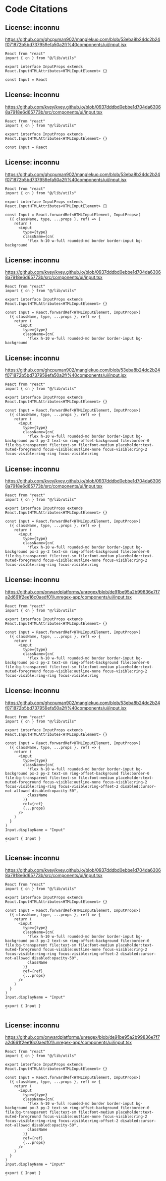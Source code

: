 # Code Citations

## License: inconnu
https://github.com/ghcpuman902/manglekuo.com/blob/53eba8b24dc2b24f071872b5bd737959efa50a2f/%40components/ui/input.jsx

```
React from "react"
import { cn } from "@/lib/utils"

export interface InputProps extends React.InputHTMLAttributes<HTMLInputElement> {}

const Input = React
```


## License: inconnu
https://github.com/kvey/kvey.github.io/blob/0937dddbd0ebbe1d704da63068a7918e6d65773b/src/components/ui/input.tsx

```
React from "react"
import { cn } from "@/lib/utils"

export interface InputProps extends React.InputHTMLAttributes<HTMLInputElement> {}

const Input = React
```


## License: inconnu
https://github.com/ghcpuman902/manglekuo.com/blob/53eba8b24dc2b24f071872b5bd737959efa50a2f/%40components/ui/input.jsx

```
React from "react"
import { cn } from "@/lib/utils"

export interface InputProps extends React.InputHTMLAttributes<HTMLInputElement> {}

const Input = React.forwardRef<HTMLInputElement, InputProps>(
  ({ className, type, ...props }, ref) => {
    return (
      <input
        type={type}
        className={cn(
          "flex h-10 w-full rounded-md border border-input bg-background
```


## License: inconnu
https://github.com/kvey/kvey.github.io/blob/0937dddbd0ebbe1d704da63068a7918e6d65773b/src/components/ui/input.tsx

```
React from "react"
import { cn } from "@/lib/utils"

export interface InputProps extends React.InputHTMLAttributes<HTMLInputElement> {}

const Input = React.forwardRef<HTMLInputElement, InputProps>(
  ({ className, type, ...props }, ref) => {
    return (
      <input
        type={type}
        className={cn(
          "flex h-10 w-full rounded-md border border-input bg-background
```


## License: inconnu
https://github.com/ghcpuman902/manglekuo.com/blob/53eba8b24dc2b24f071872b5bd737959efa50a2f/%40components/ui/input.jsx

```
React from "react"
import { cn } from "@/lib/utils"

export interface InputProps extends React.InputHTMLAttributes<HTMLInputElement> {}

const Input = React.forwardRef<HTMLInputElement, InputProps>(
  ({ className, type, ...props }, ref) => {
    return (
      <input
        type={type}
        className={cn(
          "flex h-10 w-full rounded-md border border-input bg-background px-3 py-2 text-sm ring-offset-background file:border-0 file:bg-transparent file:text-sm file:font-medium placeholder:text-muted-foreground focus-visible:outline-none focus-visible:ring-2 focus-visible:ring-ring focus-visible:ring
```


## License: inconnu
https://github.com/kvey/kvey.github.io/blob/0937dddbd0ebbe1d704da63068a7918e6d65773b/src/components/ui/input.tsx

```
React from "react"
import { cn } from "@/lib/utils"

export interface InputProps extends React.InputHTMLAttributes<HTMLInputElement> {}

const Input = React.forwardRef<HTMLInputElement, InputProps>(
  ({ className, type, ...props }, ref) => {
    return (
      <input
        type={type}
        className={cn(
          "flex h-10 w-full rounded-md border border-input bg-background px-3 py-2 text-sm ring-offset-background file:border-0 file:bg-transparent file:text-sm file:font-medium placeholder:text-muted-foreground focus-visible:outline-none focus-visible:ring-2 focus-visible:ring-ring focus-visible:ring
```


## License: inconnu
https://github.com/onwardplatforms/unregex/blob/de91be95a2b99836e7f7a2d661f2ee16c0aedf01/unregex-app/components/ui/input.tsx

```
React from "react"
import { cn } from "@/lib/utils"

export interface InputProps extends React.InputHTMLAttributes<HTMLInputElement> {}

const Input = React.forwardRef<HTMLInputElement, InputProps>(
  ({ className, type, ...props }, ref) => {
    return (
      <input
        type={type}
        className={cn(
          "flex h-10 w-full rounded-md border border-input bg-background px-3 py-2 text-sm ring-offset-background file:border-0 file:bg-transparent file:text-sm file:font-medium placeholder:text-muted-foreground focus-visible:outline-none focus-visible:ring-2 focus-visible:ring-ring focus-visible:ring
```


## License: inconnu
https://github.com/ghcpuman902/manglekuo.com/blob/53eba8b24dc2b24f071872b5bd737959efa50a2f/%40components/ui/input.jsx

```
React from "react"
import { cn } from "@/lib/utils"

export interface InputProps extends React.InputHTMLAttributes<HTMLInputElement> {}

const Input = React.forwardRef<HTMLInputElement, InputProps>(
  ({ className, type, ...props }, ref) => {
    return (
      <input
        type={type}
        className={cn(
          "flex h-10 w-full rounded-md border border-input bg-background px-3 py-2 text-sm ring-offset-background file:border-0 file:bg-transparent file:text-sm file:font-medium placeholder:text-muted-foreground focus-visible:outline-none focus-visible:ring-2 focus-visible:ring-ring focus-visible:ring-offset-2 disabled:cursor-not-allowed disabled:opacity-50",
          className
        )}
        ref={ref}
        {...props}
      />
    )
  }
)
Input.displayName = "Input"

export { Input }
`
```


## License: inconnu
https://github.com/kvey/kvey.github.io/blob/0937dddbd0ebbe1d704da63068a7918e6d65773b/src/components/ui/input.tsx

```
React from "react"
import { cn } from "@/lib/utils"

export interface InputProps extends React.InputHTMLAttributes<HTMLInputElement> {}

const Input = React.forwardRef<HTMLInputElement, InputProps>(
  ({ className, type, ...props }, ref) => {
    return (
      <input
        type={type}
        className={cn(
          "flex h-10 w-full rounded-md border border-input bg-background px-3 py-2 text-sm ring-offset-background file:border-0 file:bg-transparent file:text-sm file:font-medium placeholder:text-muted-foreground focus-visible:outline-none focus-visible:ring-2 focus-visible:ring-ring focus-visible:ring-offset-2 disabled:cursor-not-allowed disabled:opacity-50",
          className
        )}
        ref={ref}
        {...props}
      />
    )
  }
)
Input.displayName = "Input"

export { Input }
`
```


## License: inconnu
https://github.com/onwardplatforms/unregex/blob/de91be95a2b99836e7f7a2d661f2ee16c0aedf01/unregex-app/components/ui/input.tsx

```
React from "react"
import { cn } from "@/lib/utils"

export interface InputProps extends React.InputHTMLAttributes<HTMLInputElement> {}

const Input = React.forwardRef<HTMLInputElement, InputProps>(
  ({ className, type, ...props }, ref) => {
    return (
      <input
        type={type}
        className={cn(
          "flex h-10 w-full rounded-md border border-input bg-background px-3 py-2 text-sm ring-offset-background file:border-0 file:bg-transparent file:text-sm file:font-medium placeholder:text-muted-foreground focus-visible:outline-none focus-visible:ring-2 focus-visible:ring-ring focus-visible:ring-offset-2 disabled:cursor-not-allowed disabled:opacity-50",
          className
        )}
        ref={ref}
        {...props}
      />
    )
  }
)
Input.displayName = "Input"

export { Input }
`
```

